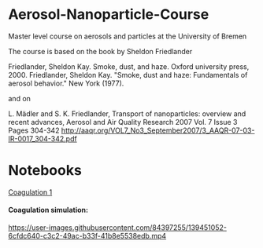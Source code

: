 # Aerosol-Nanoparticle-Course
Master level course on aerosols and particles at the University of Bremen

The course is based on the book by Sheldon Friedlander

Friedlander, Sheldon Kay. Smoke, dust, and haze. Oxford university press, 2000.
Friedlander, Sheldon Kay. "Smoke, dust and haze: Fundamentals of aerosol behavior." New York (1977).

and on

L. Mädler and S. K. Friedlander, Transport of nanoparticles: overview and recent advances, Aerosol and Air Quality Research 2007 Vol. 7 Issue 3 Pages 304-342
http://aaqr.org/VOL7_No3_September2007/3_AAQR-07-03-IR-0017_304-342.pdf


# Notebooks

[Coagulation 1](Coagulation_lm1.ipynb)

#### Coagulation simulation:

https://user-images.githubusercontent.com/84397255/139451052-6cfdc640-c3c2-49ac-b33f-41b8e5538edb.mp4






